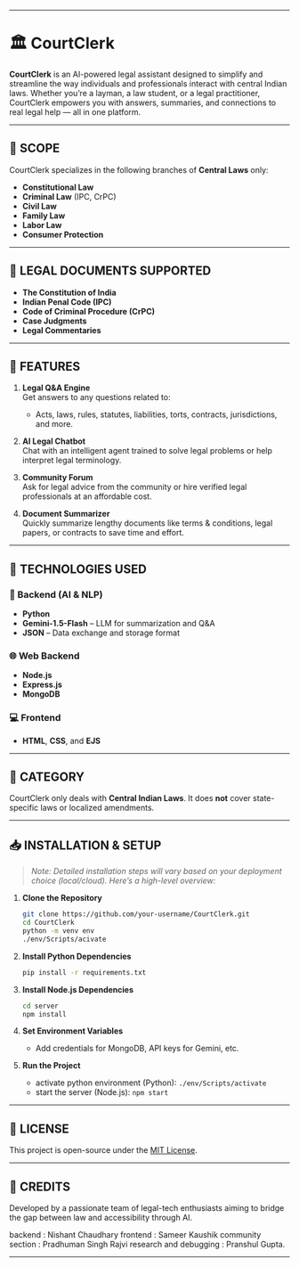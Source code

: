 
---

# 🏛️ CourtClerk

**CourtClerk** is an AI-powered legal assistant designed to simplify and streamline the way individuals and professionals interact with central Indian laws. Whether you’re a layman, a law student, or a legal practitioner, CourtClerk empowers you with answers, summaries, and connections to real legal help — all in one platform.

---

## 📜 SCOPE

CourtClerk specializes in the following branches of **Central Laws** only:

- **Constitutional Law**
- **Criminal Law** (IPC, CrPC)
- **Civil Law**
- **Family Law**
- **Labor Law**
- **Consumer Protection**

---

## 📂 LEGAL DOCUMENTS SUPPORTED

- **The Constitution of India**
- **Indian Penal Code (IPC)**
- **Code of Criminal Procedure (CrPC)**
- **Case Judgments**
- **Legal Commentaries**

---

## 🚀 FEATURES

1. **Legal Q&A Engine**  
   Get answers to any questions related to:
   - Acts, laws, rules, statutes, liabilities, torts, contracts, jurisdictions, and more.

2. **AI Legal Chatbot**  
   Chat with an intelligent agent trained to solve legal problems or help interpret legal terminology.

3. **Community Forum**  
   Ask for legal advice from the community or hire verified legal professionals at an affordable cost.

4. **Document Summarizer**  
   Quickly summarize lengthy documents like terms & conditions, legal papers, or contracts to save time and effort.

---

## 🧠 TECHNOLOGIES USED

### 🐍 Backend (AI & NLP)
- **Python**
- **Gemini-1.5-Flash** – LLM for summarization and Q&A
- **JSON** – Data exchange and storage format

### 🌐 Web Backend
- **Node.js**
- **Express.js**
- **MongoDB**

### 💻 Frontend
- **HTML**, **CSS**, and **EJS**

---

## 📌 CATEGORY

CourtClerk only deals with **Central Indian Laws**. It does **not** cover state-specific laws or localized amendments.

---

## 📥 INSTALLATION & SETUP

> _Note: Detailed installation steps will vary based on your deployment choice (local/cloud). Here’s a high-level overview:_

1. **Clone the Repository**
   ```bash
   git clone https://github.com/your-username/CourtClerk.git
   cd CourtClerk
   python -m venv env
   ./env/Scripts/acivate
   ```

2. **Install Python Dependencies**
   ```bash
   pip install -r requirements.txt
   ```

3. **Install Node.js Dependencies**
   ```bash
   cd server
   npm install
   ```

4. **Set Environment Variables**
   - Add credentials for MongoDB, API keys for Gemini, etc.

5. **Run the Project**
   - activate python environment (Python): `./env/Scripts/activate`
   - start the server (Node.js): `npm start`
  

---

## 📄 LICENSE

This project is open-source under the [MIT License](LICENSE).

---

## 👥 CREDITS

Developed by a passionate team of legal-tech enthusiasts aiming to bridge the gap between law and accessibility through AI.

backend : Nishant Chaudhary
frontend : Sameer Kaushik
community section : Pradhuman Singh Rajvi
research and debugging : Pranshul Gupta.

---

